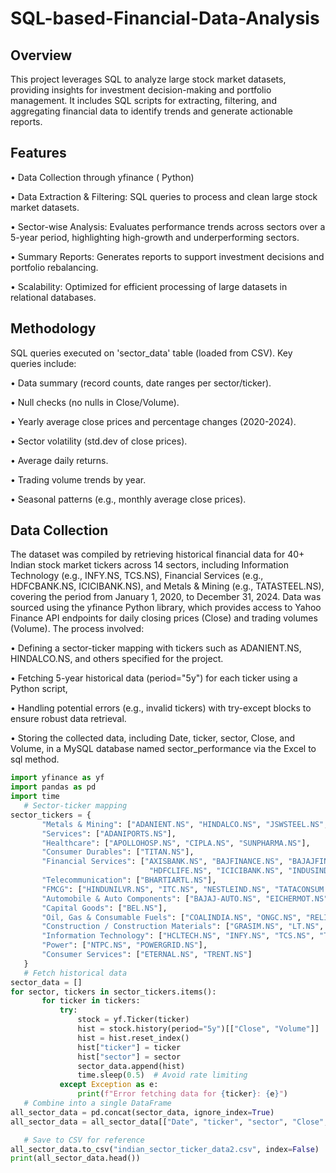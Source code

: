 # SQL-based-Financial-Data-Analysis
## Overview
This project leverages SQL to analyze large stock market datasets, providing insights for investment decision-making and portfolio management. It includes SQL scripts for extracting, filtering, and aggregating financial data to identify trends and generate actionable reports.

## Features

•	Data Collection through yfinance ( Python)

•	Data Extraction & Filtering: SQL queries to process and clean large stock market datasets.

•	Sector-wise Analysis: Evaluates performance trends across sectors over a 5-year period, highlighting high-growth and underperforming sectors.

•	Summary Reports: Generates reports to support investment decisions and portfolio rebalancing.

•	Scalability: Optimized for efficient processing of large datasets in relational databases.

## Methodology

SQL queries executed on 'sector_data' table (loaded from CSV). Key queries include:

•	Data summary (record counts, date ranges per sector/ticker).

•	Null checks (no nulls in Close/Volume).

•	Yearly average close prices and percentage changes (2020-2024).

•	Sector volatility (std.dev of close prices).

•	Average daily returns.

•	Trading volume trends by year.

•	Seasonal patterns (e.g., monthly average close prices).

## Data Collection
The dataset was compiled by retrieving historical financial data for 40+ Indian stock market tickers across 14 sectors, including Information Technology (e.g., INFY.NS, TCS.NS), Financial Services (e.g., HDFCBANK.NS, ICICIBANK.NS), and Metals & Mining (e.g., TATASTEEL.NS), covering the period from January 1, 2020, to December 31, 2024. Data was sourced using the yfinance Python library, which provides access to Yahoo Finance API endpoints for daily closing prices (Close) and trading volumes (Volume). The process involved:

•	Defining a sector-ticker mapping with tickers such as ADANIENT.NS, HINDALCO.NS, and others specified for the project.

•	Fetching 5-year historical data (period="5y") for each ticker using a Python script, 

•	Handling potential errors (e.g., invalid tickers) with try-except blocks to ensure robust data retrieval.


•	Storing the collected data, including Date, ticker, sector, Close, and Volume, in a MySQL database named sector_performance via the Excel to sql method.


```python
import yfinance as yf
import pandas as pd
import time
   # Sector-ticker mapping
sector_tickers = {
       "Metals & Mining": ["ADANIENT.NS", "HINDALCO.NS", "JSWSTEEL.NS", "TATASTEEL.NS"],
       "Services": ["ADANIPORTS.NS"],
       "Healthcare": ["APOLLOHOSP.NS", "CIPLA.NS", "SUNPHARMA.NS"],
       "Consumer Durables": ["TITAN.NS"],
       "Financial Services": ["AXISBANK.NS", "BAJFINANCE.NS", "BAJAJFINSV.NS", "HDFCBANK.NS",
                               "HDFCLIFE.NS", "ICICIBANK.NS", "INDUSINDBK.NS", "JIOFIN.NS", "KOTAKBANK.NS", "SBILIFE.NS", "SBIN.NS", "SHRIRAMFIN.NS"],
       "Telecommunication": ["BHARTIARTL.NS"],
       "FMCG": ["HINDUNILVR.NS", "ITC.NS", "NESTLEIND.NS", "TATACONSUM.NS"],
       "Automobile & Auto Components": ["BAJAJ-AUTO.NS", "EICHERMOT.NS", "HEROMOTOCO.NS", "M&M.NS", "MARUTI.NS", "TATAMOTORS.NS"],
       "Capital Goods": ["BEL.NS"],
       "Oil, Gas & Consumable Fuels": ["COALINDIA.NS", "ONGC.NS", "RELIANCE.NS"],
       "Construction / Construction Materials": ["GRASIM.NS", "LT.NS", "ULTRACEMCO.NS"],
       "Information Technology": ["HCLTECH.NS", "INFY.NS", "TCS.NS", "TECHM.NS", "WIPRO.NS"],
       "Power": ["NTPC.NS", "POWERGRID.NS"],
       "Consumer Services": ["ETERNAL.NS", "TRENT.NS"]
   }
   # Fetch historical data
sector_data = []
for sector, tickers in sector_tickers.items():
       for ticker in tickers:
           try:
               stock = yf.Ticker(ticker)
               hist = stock.history(period="5y")[["Close", "Volume"]]
               hist = hist.reset_index()
               hist["ticker"] = ticker
               hist["sector"] = sector
               sector_data.append(hist)
               time.sleep(0.5)  # Avoid rate limiting
           except Exception as e:
               print(f"Error fetching data for {ticker}: {e}")
   # Combine into a single DataFrame
all_sector_data = pd.concat(sector_data, ignore_index=True)
all_sector_data = all_sector_data[["Date", "ticker", "sector", "Close", "Volume"]]

   # Save to CSV for reference
all_sector_data.to_csv("indian_sector_ticker_data2.csv", index=False)
print(all_sector_data.head()) 
```


















